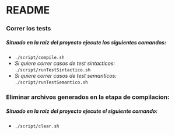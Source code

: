 # README #

### Correr los tests ###
##### Situado en la raiz del proyecto ejecute los siguientes comandos: #####
* `./script/compile.sh`
* *Si quiere correr casos de test sintacticos:*\
 `./script/runTestSintactico.sh`
* *Si quiere correr casos de test semanticos:*\
 `./script/runTestSemantico.sh`

### Eliminar archivos generados en la etapa de compilacion: ###
##### Situado en la raiz del proyecto ejecute el siguiente comando: #####
* `./script/clear.sh`
